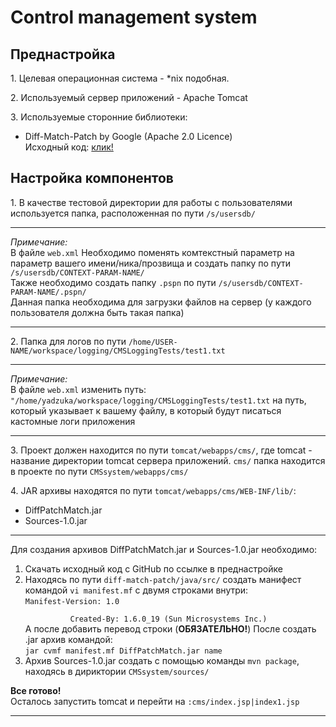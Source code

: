 <h1>Control management system</h1>

<h2>Преднастройка</h2>
<p>1. Целевая операционная система - *nix подобная.</p>
<p>2. Используемый сервер приложений - Apache Tomcat </p>
<p>3. Используемые сторонние библиотеки: </p>
    <ul>
        <li>Diff-Match-Patch by Google (Apache 2.0 Licence)<br/>
            Исходный код: <a href="https://github.com/google/diff-match-patch">клик!</a> 
        </li>
    </ul>
<h2>Настройка компонентов</h2>
<p>1. В качестве тестовой директории для работы с пользователями 
    используется папка, расположенная по пути <code>/s/usersdb/</code>
</p>
<hr/>
    <i>Примечание:</i><br/>
    В файле <code>web.xml</code>
    Необходимо поменять комтекстный параметр на параметр вашего имени/ника/прозвища
    и создать папку по пути <code>/s/usersdb/CONTEXT-PARAM-NAME/</code><br/>
    Также необходимо создать папку <code>.pspn</code> по пути <code>/s/usersdb/CONTEXT-PARAM-NAME/.pspn/</code><br/>
    Данная папка необходима для загрузки файлов на сервер (у каждого пользователя должна быть такая папка)
<hr/>
<p>2. Папка для логов по пути 
    <code>/home/USER-NAME/workspace/logging/CMSLoggingTests/test1.txt</code>
</p>
<hr/>
    <i>Примечание:</i><br/>
    В файле <code>web.xml</code>
    изменить путь: <code>"/home/yadzuka/workspace/logging/CMSLoggingTests/test1.txt</code>
    на путь, который указывает к вашему файлу, в который будут писаться кастомные логи приложения
<hr/>
<p>3. Проект должен находится по пути <code>tomcat/webapps/cms/</code>, 
где tomcat - название директории tomcat сервера приложений.
<code>cms/</code> папка находится в проекте по пути <code>CMSsystem/webapps/cms/</code>
</p>
<p>4. JAR архивы находятся по пути <code>tomcat/webapps/cms/WEB-INF/lib/</code>:</p>
<ul>
    <li>DiffPatchMatch.jar</li>
    <li>Sources-1.0.jar</li>
</ul>
<hr/>
<p>Для создания архивов DiffPatchMatch.jar и Sources-1.0.jar необходимо:</p>
<ol>
    <li>Скачать исходный код с GitHub по ссылке в преднастройке</li>
    <li>Находясь по пути <code>diff-match-patch/java/src/</code> создать манифест 
    командой <code>vi manifest.mf</code> с двумя строками внутри:<br/>
    <code>Manifest-Version: 1.0<br/>
          Created-By: 1.6.0_19 (Sun Microsystems Inc.)</code>
          <br/>
    А после добавить перевод строки (<b>ОБЯЗАТЕЛЬНО!</b>)
    После создать .jar архив командой:<br/>
    <code>jar cvmf manifest.mf DiffPatchMatch.jar name</code>
    </li>
    <li>
    Архив Sources-1.0.jar создать с помощью команды
    <code>mvn package</code>, находясь в дириктории
    <code>CMSsystem/sources/</code>
    </li>
</ol>
<p><b>Все готово!</b><br/>
Осталось запустить tomcat и перейти на <code>:cms/index.jsp|index1.jsp</code>
</p>
<hr/>
